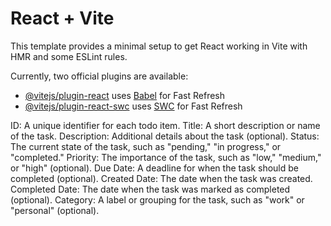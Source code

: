 # React + Vite

This template provides a minimal setup to get React working in Vite with HMR and some ESLint rules.

Currently, two official plugins are available:

- [@vitejs/plugin-react](https://github.com/vitejs/vite-plugin-react/blob/main/packages/plugin-react/README.md) uses [Babel](https://babeljs.io/) for Fast Refresh
- [@vitejs/plugin-react-swc](https://github.com/vitejs/vite-plugin-react-swc) uses [SWC](https://swc.rs/) for Fast Refresh


ID: A unique identifier for each todo item.
Title: A short description or name of the task.
Description: Additional details about the task (optional).
Status: The current state of the task, such as "pending," "in progress," or "completed."
Priority: The importance of the task, such as "low," "medium," or "high" (optional).
Due Date: A deadline for when the task should be completed (optional).
Created Date: The date when the task was created.
Completed Date: The date when the task was marked as completed (optional).
Category: A label or grouping for the task, such as "work" or "personal" (optional).